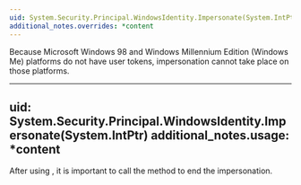 ```yaml
---
uid: System.Security.Principal.WindowsIdentity.Impersonate(System.IntPtr)
additional_notes.overrides: *content
---
```


<p>Because Microsoft Windows 98 and Windows Millennium Edition (Windows Me) platforms do not have user tokens, impersonation cannot take place on those platforms.</p>


---
uid: System.Security.Principal.WindowsIdentity.Impersonate(System.IntPtr)
additional_notes.usage: *content
---

<p>After using <xref href="System.Security.Principal.WindowsIdentity.Impersonate(System.IntPtr)"></xref>, it is important to call the <xref href="System.Security.Principal.WindowsImpersonationContext.Undo"></xref> method to end the impersonation.</p>


